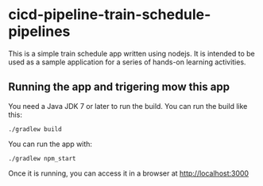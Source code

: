# cicd-pipeline-train-schedule-pipelines

This is a simple train schedule app written using nodejs. It is intended to be used as a sample application for a series of hands-on learning activities.

## Running the app and trigering mow this app

You need a Java JDK 7 or later to run the build. You can run the build like this:

    ./gradlew build

You can run the app with:

    ./gradlew npm_start

Once it is running, you can access it in a browser at [http://localhost:3000](http://localhost:3000)
